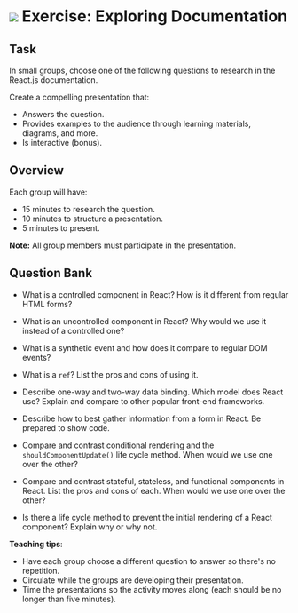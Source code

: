 # ![](https://ga-dash.s3.amazonaws.com/production/assets/logo-9f88ae6c9c3871690e33280fcf557f33.png) Exercise: Exploring Documentation



## Task
In small groups, choose one of the following questions to research in the React.js documentation.

Create a compelling presentation that:
- Answers the question.
- Provides examples to the audience through learning materials, diagrams, and more.
- Is interactive (bonus).

## Overview
Each group will have:
- 15 minutes to research the question.
- 10 minutes to structure a presentation.
- 5 minutes to present.

**Note:** All group members must participate in the presentation.


## Question Bank
- What is a controlled component in React? How is it different from regular HTML forms?

- What is an uncontrolled component in React? Why would we use it instead of a controlled one?

- What is a synthetic event and how does it compare to regular DOM events?

- What is a `ref`? List the pros and cons of using it.

- Describe one-way and two-way data binding. Which model does React use? Explain and compare to other popular front-end frameworks.

- Describe how to best gather information from a form in React. Be prepared to show code.

- Compare and contrast conditional rendering and the `shouldComponentUpdate()` life cycle method. When would we use one over the other?

- Compare and contrast stateful, stateless, and functional components in React. List the pros and cons of each. When would we use one over the other?

- Is there a life cycle method to prevent the initial rendering of a React component? Explain why or why not.


<aside class="notes">

**Teaching tips**:

- Have each group choose a different question to answer so there's no repetition.
- Circulate while the groups are developing their presentation.
- Time the presentations so the activity moves along (each should be no longer than five minutes).


</aside>


